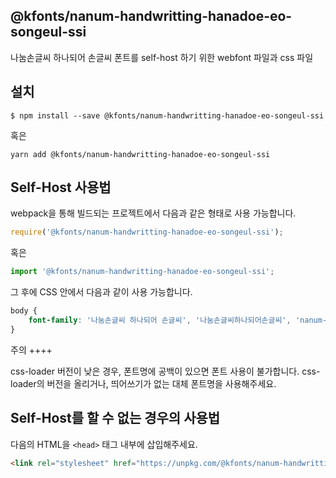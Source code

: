 
@kfonts/nanum-handwritting-hanadoe-eo-songeul-ssi
---------------------

나눔손글씨 하나되어 손글씨 폰트를 self-host 하기 위한 webfont 파일과 css 파일

설치
----

```
$ npm install --save @kfonts/nanum-handwritting-hanadoe-eo-songeul-ssi
```

혹은

```
yarn add @kfonts/nanum-handwritting-hanadoe-eo-songeul-ssi
```

Self-Host 사용법
---------------

webpack을 통해 빌드되는 프로젝트에서 다음과 같은 형태로 사용 가능합니다.

```js
require('@kfonts/nanum-handwritting-hanadoe-eo-songeul-ssi');
```

혹은

```js
import '@kfonts/nanum-handwritting-hanadoe-eo-songeul-ssi';
```

그 후에 CSS 안에서 다음과 같이 사용 가능합니다.

```css
body {
    font-family: '나눔손글씨 하나되어 손글씨', '나눔손글씨하나되어손글씨', 'nanum-handwritting-hanadoe-eo-songeul-ssi';
}
```

주의
++++

css-loader 버전이 낮은 경우, 폰트명에 공백이 있으면 폰트 사용이 불가합니다.
css-loader의 버전을 올리거나, 띄어쓰기가 없는 대체 폰트명을 사용해주세요.

Self-Host를 할 수 없는 경우의 사용법
--------------------------------

다음의 HTML을 `<head>` 태그 내부에 삽입해주세요.

```html
<link rel="stylesheet" href="https://unpkg.com/@kfonts/nanum-handwritting-hanadoe-eo-songeul-ssi/index.css" />
```

